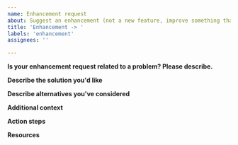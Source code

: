 ```yaml
---
name: Enhancement request
about: Suggest an enhancement (not a new feature, improve something that already exists)
title: 'Enhancement -> '
labels: 'enhancement'
assignees: ''

---
```


**Is your enhancement request related to a problem? Please describe.**

<!-- A clear and concise description of what the problem is. Ex. I'm always frustrated when [...] -->


**Describe the solution you'd like**

<!-- A clear and concise description of what you want to happen. -->

**Describe alternatives you've considered**

<!-- A clear and concise description of any alternative solutions or features you've considered. -->

**Additional context**

<!-- Add any other context or screenshots about the enhancement request here. -->

**Action steps**

<!-- Action steps for a maintainer to implement this enhancement. -->

**Resources**

<!-- Any relevant links, images, code snippets and more to make it as easy as possible for a maintainer to implement this enhancement. -->
```

